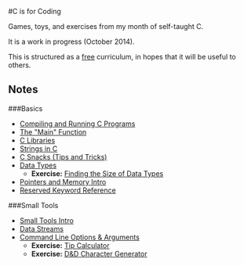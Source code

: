 #C is for Coding

Games, toys, and exercises from my month of self-taught C.

It is a work in progress (October 2014).

This is structured as a [free][license] curriculum, in hopes that it will be
useful to others.

[license]: ./MIT-LICENSE

## Notes
###Basics
 - [Compiling and Running C Programs][compiling-and-running]
 - [The "Main" Function][main]
 - [C Libraries][c-libraries]
 - [Strings in C][c-strings]
 - [C Snacks (Tips and Tricks)][c-snacks]
 - [Data Types][data-types]
   - **Exercise:** [Finding the Size of Data Types][finding-size-of]
 - [Pointers and Memory Intro][pointers-intro]
 - [Reserved Keyword Reference][keyword-ref]

[compiling-and-running]: notes/intro/compiling-and-running.md
[main]: notes/intro/main_function.md
[c-libraries]: notes/intro/libraries_intro.md
[c-strings]: notes/intro/strings.md
[c-snacks]: notes/intro/c_snacks.md
[data-types]: notes/intro/data_types.md
[finding-size-of]: exercises/data_types/finding_size_of.md
[pointers-intro]: #TODO_notes/intro/pointers_intro.md
[keyword-ref]: notes/intro/reserved_keywords.md

###Small Tools
 - [Small Tools Intro][small-tools-intro]
 - [Data Streams][data-streams]
 - [Command Line Options & Arguments][command-line-options]
   - **Exercise:** [Tip Calculator][tip-calculator]
   - **Exercise:** [D&D Character Generator][character-generator]

[small-tools-intro]: notes/small_tools/small_tools_intro.md
[data-streams]: notes/small_tools/data_streams.md
[command-line-options]: notes/small_tools/command_line_options.md
[tip-calculator]: exercises/command_line_opts_args/tip_calculator.md
[character-generator]: exercises/command_line_opts_args/character_generator.md

